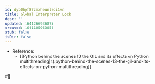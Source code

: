```yaml
---
id: dyb0hpf87zmxheunlzci1vn
title: Global Interpreter Lock
desc: ''
updated: 1641266936875
created: 1641105063854
stub: false
isDir: false
---
```



- Reference:
  - [[Python behind the scenes 13 the GIL and its effects on Python multithreading|r.(.python-behind-the-scenes-13-the-gil-and-its-effects-on-python-multithreading]]

#🌱️
